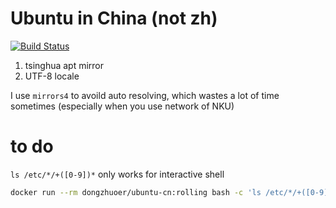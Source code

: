 # Ubuntu in China (not zh)
[![Build Status](https://travis-ci.com/dongzhuoer/docker-ubuntu-cn.svg?branch=master)](https://travis-ci.com/dongzhuoer/docker-ubuntu-cn)

1. tsinghua apt mirror
1. UTF-8 locale

I use `mirrors4` to avoild auto resolving, which wastes a lot of time sometimes (especially when you use network of NKU)

# to do

`ls /etc/*/+([0-9])*` only works for interactive shell

```bash
docker run --rm dongzhuoer/ubuntu-cn:rolling bash -c 'ls /etc/*/+([0-9])*'
```
